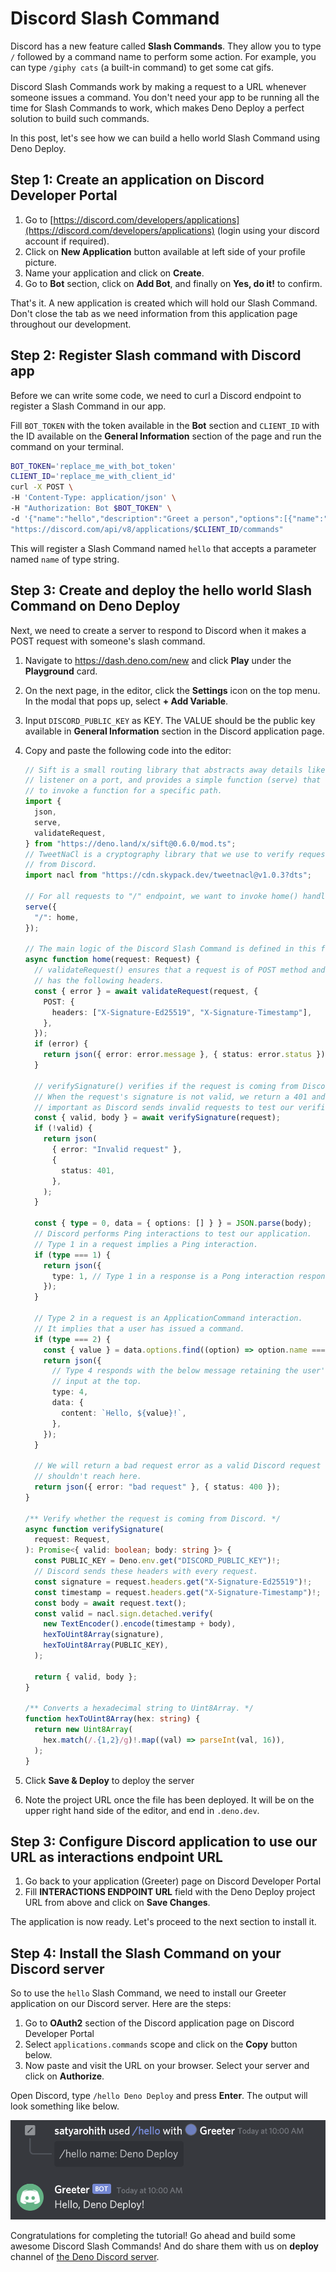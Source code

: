 # Discord Slash Command

Discord has a new feature called **Slash Commands**. They allow you to type `/`
followed by a command name to perform some action. For example, you can type
`/giphy cats` (a built-in command) to get some cat gifs.

Discord Slash Commands work by making a request to a URL whenever someone issues
a command. You don't need your app to be running all the time for Slash Commands
to work, which makes Deno Deploy a perfect solution to build such commands.

In this post, let's see how we can build a hello world Slash Command using Deno
Deploy.

## **Step 1:** Create an application on Discord Developer Portal

1. Go to
   [https://discord.com/developers/applications](https://discord.com/developers/applications)
   (login using your discord account if required).
2. Click on **New Application** button available at left side of your profile
   picture.
3. Name your application and click on **Create**.
4. Go to **Bot** section, click on **Add Bot**, and finally on **Yes, do it!**
   to confirm.

That's it. A new application is created which will hold our Slash Command. Don't
close the tab as we need information from this application page throughout our
development.

## **Step 2:** Register Slash command with Discord app

Before we can write some code, we need to curl a Discord endpoint to register a
Slash Command in our app.

Fill `BOT_TOKEN` with the token available in the **Bot** section and `CLIENT_ID`
with the ID available on the **General Information** section of the page and run
the command on your terminal.

```sh
BOT_TOKEN='replace_me_with_bot_token'
CLIENT_ID='replace_me_with_client_id'
curl -X POST \
-H 'Content-Type: application/json' \
-H "Authorization: Bot $BOT_TOKEN" \
-d '{"name":"hello","description":"Greet a person","options":[{"name":"name","description":"The name of the person","type":3,"required":true}]}' \
"https://discord.com/api/v8/applications/$CLIENT_ID/commands"
```

This will register a Slash Command named `hello` that accepts a parameter named
`name` of type string.

## **Step 3:** Create and deploy the hello world Slash Command on Deno Deploy

Next, we need to create a server to respond to Discord when it makes a POST
request with someone's slash command.

1. Navigate to https://dash.deno.com/new and click **Play** under the
   **Playground** card.
2. On the next page, in the editor, click the **Settings** icon on the top menu.
   In the modal that pops up, select **+ Add Variable**.
3. Input `DISCORD_PUBLIC_KEY` as KEY. The VALUE should be the public key
   available in **General Information** section in the Discord application page.
4. Copy and paste the following code into the editor:

   ```ts
   // Sift is a small routing library that abstracts away details like starting a
   // listener on a port, and provides a simple function (serve) that has an API
   // to invoke a function for a specific path.
   import {
     json,
     serve,
     validateRequest,
   } from "https://deno.land/x/sift@0.6.0/mod.ts";
   // TweetNaCl is a cryptography library that we use to verify requests
   // from Discord.
   import nacl from "https://cdn.skypack.dev/tweetnacl@v1.0.3?dts";

   // For all requests to "/" endpoint, we want to invoke home() handler.
   serve({
     "/": home,
   });

   // The main logic of the Discord Slash Command is defined in this function.
   async function home(request: Request) {
     // validateRequest() ensures that a request is of POST method and
     // has the following headers.
     const { error } = await validateRequest(request, {
       POST: {
         headers: ["X-Signature-Ed25519", "X-Signature-Timestamp"],
       },
     });
     if (error) {
       return json({ error: error.message }, { status: error.status });
     }

     // verifySignature() verifies if the request is coming from Discord.
     // When the request's signature is not valid, we return a 401 and this is
     // important as Discord sends invalid requests to test our verification.
     const { valid, body } = await verifySignature(request);
     if (!valid) {
       return json(
         { error: "Invalid request" },
         {
           status: 401,
         },
       );
     }

     const { type = 0, data = { options: [] } } = JSON.parse(body);
     // Discord performs Ping interactions to test our application.
     // Type 1 in a request implies a Ping interaction.
     if (type === 1) {
       return json({
         type: 1, // Type 1 in a response is a Pong interaction response type.
       });
     }

     // Type 2 in a request is an ApplicationCommand interaction.
     // It implies that a user has issued a command.
     if (type === 2) {
       const { value } = data.options.find((option) => option.name === "name");
       return json({
         // Type 4 responds with the below message retaining the user's
         // input at the top.
         type: 4,
         data: {
           content: `Hello, ${value}!`,
         },
       });
     }

     // We will return a bad request error as a valid Discord request
     // shouldn't reach here.
     return json({ error: "bad request" }, { status: 400 });
   }

   /** Verify whether the request is coming from Discord. */
   async function verifySignature(
     request: Request,
   ): Promise<{ valid: boolean; body: string }> {
     const PUBLIC_KEY = Deno.env.get("DISCORD_PUBLIC_KEY")!;
     // Discord sends these headers with every request.
     const signature = request.headers.get("X-Signature-Ed25519")!;
     const timestamp = request.headers.get("X-Signature-Timestamp")!;
     const body = await request.text();
     const valid = nacl.sign.detached.verify(
       new TextEncoder().encode(timestamp + body),
       hexToUint8Array(signature),
       hexToUint8Array(PUBLIC_KEY),
     );

     return { valid, body };
   }

   /** Converts a hexadecimal string to Uint8Array. */
   function hexToUint8Array(hex: string) {
     return new Uint8Array(
       hex.match(/.{1,2}/g)!.map((val) => parseInt(val, 16)),
     );
   }
   ```

5. Click **Save & Deploy** to deploy the server
6. Note the project URL once the file has been deployed. It will be on the upper
   right hand side of the editor, and end in `.deno.dev`.

## **Step 3:** Configure Discord application to use our URL as interactions endpoint URL

1. Go back to your application (Greeter) page on Discord Developer Portal
2. Fill **INTERACTIONS ENDPOINT URL** field with the Deno Deploy project URL
   from above and click on **Save Changes**.

The application is now ready. Let's proceed to the next section to install it.

## **Step 4:** Install the Slash Command on your Discord server

So to use the `hello` Slash Command, we need to install our Greeter application
on our Discord server. Here are the steps:

1. Go to **OAuth2** section of the Discord application page on Discord Developer
   Portal
2. Select `applications.commands` scope and click on the **Copy** button below.
3. Now paste and visit the URL on your browser. Select your server and click on
   **Authorize**.

Open Discord, type `/hello Deno Deploy` and press **Enter**. The output will
look something like below.

![Hello, Deno Deploy!](../docs-images/discord-slash-command.png)

Congratulations for completing the tutorial! Go ahead and build some awesome
Discord Slash Commands! And do share them with us on **deploy** channel of
[the Deno Discord server](https://discord.gg/deno).
